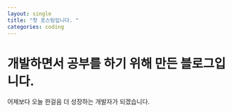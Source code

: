 ```yaml
---
layout: single
title: "첫 포스팅입니다. "
categories: coding
---
```


# 개발하면서 공부를 하기 위해 만든 블로그입니다.

어제보다 오늘 한걸음 더 성장하는 개발자가 되겠습니다.
